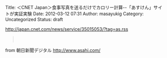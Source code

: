 Title: ＜CNET Japan＞食事写真を送るだけでカロリー計算--「あすけん」サイトが実証実験
Date: 2012-03-12 07:31
Author: masayukig
Category: Uncategorized
Status: draft

<http://japan.cnet.com/news/service/35015053/?tag=as.rss>  
  
  

> 　

  
  
from 朝日新聞デジタル <http://www.asahi.com/>
